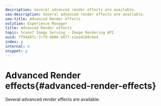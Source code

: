 ```yaml
---
description: Several advanced render effects are available.
seo-description: Several advanced render effects are available.
seo-title: Advanced Render effects
solution: Experience Manager
title: Advanced Render effects
topic: Scene7 Image Serving - Image Rendering API
uuid: 7f9448fc-7cf9-4606-b877-e1ea4188c8a4
index: y
internal: n
snippet: y
---
```


# Advanced Render effects{#advanced-render-effects}

Several advanced render effects are available.

